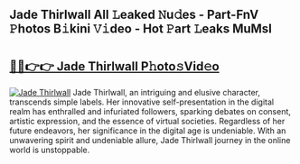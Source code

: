 ## Jade Thirlwall All 𝙻eaked 𝙽u𝚍es - Part-FnV 𝙿hotos B𝚒kini 𝚅𝚒deo - Hot 𝙿art 𝙻eaks MuMsI

# <h2><a href="http://ld6vhf.urlbe.top/?page=Jade+Thirlwall">🔗🔗👉👉 Jade Thirlwall P𝚑oto𝚜Vid𝚎o</a></h2>

[![Jade Thirlwall](https://i.imgur.com/eBuTRDB.gif)](http://ld6vhf.urlbe.top/?page=Jade+Thirlwall)
Jade Thirlwall, an intriguing and elusive character, transcends simple labels. Her innovative self-presentation in the digital realm has enthralled and infuriated followers, sparking debates on consent, artistic expression, and the essence of virtual societies. Regardless of her future endeavors, her significance in the digital age is undeniable. With an unwavering spirit and undeniable allure, Jade Thirlwall journey in the online world is unstoppable.
